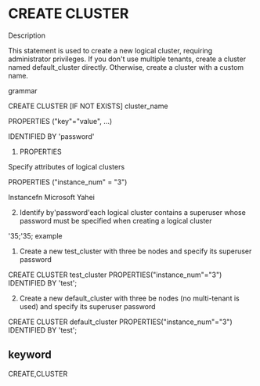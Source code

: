 # CREATE CLUSTER
Description

This statement is used to create a new logical cluster, requiring administrator privileges. If you don't use multiple tenants, create a cluster named default_cluster directly. Otherwise, create a cluster with a custom name.

grammar

CREATE CLUSTER [IF NOT EXISTS] cluster_name

PROPERTIES ("key"="value", ...)

IDENTIFIED BY 'password'

1. PROPERTIES

Specify attributes of logical clusters

PROPERTIES ("instance_num" = "3")

Instancefn Microsoft Yahei

2. Identify by'password'each logical cluster contains a superuser whose password must be specified when creating a logical cluster

'35;'35; example

1. Create a new test_cluster with three be nodes and specify its superuser password

CREATE CLUSTER test_cluster PROPERTIES("instance_num"="3") IDENTIFIED BY 'test';

2. Create a new default_cluster with three be nodes (no multi-tenant is used) and specify its superuser password

CREATE CLUSTER default_cluster PROPERTIES("instance_num"="3") IDENTIFIED BY 'test';

## keyword
CREATE,CLUSTER
